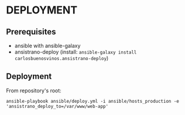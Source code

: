 DEPLOYMENT
==========

Prerequisites
-------------

* ansible with ansible-galaxy
* ansistrano-deploy (install: ```ansible-galaxy install carlosbuenosvinos.ansistrano-deploy```)

Deployment
----------

From repository's root:
```
ansible-playbook ansible/deploy.yml -i ansible/hosts_production -e 'ansistrano_deploy_to=/var/www/web-app'
```

